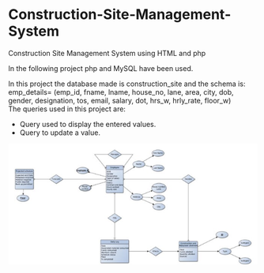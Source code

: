 # Construction-Site-Management-System
Construction Site Management System using HTML and php

In the following project php and MySQL have been used.

In this project the database made is construction_site and the schema is:  
emp_details= (emp_id, fname, lname, house_no, lane, area, city, dob, gender, designation, tos, email, salary, dot, hrs_w, hrly_rate, floor_w)  
The queries used in this project are:   
* Query used to display the entered values.
* Query to update a value.

![alt text](er_diagram.jpg)

